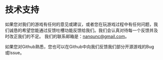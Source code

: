 # 技术支持

如果您对我们的游戏有任何的意见或建议，或者您在玩游戏过程中有任何问题，我们诚恳的希望您能通过反馈吐槽功能反馈给我们。我们会认真对待每一个反馈并及时改正我们的不足。
我们的联系邮箱是：nanqunc@gmail.com。

如果您对Github熟悉，您也可以在Github中向我们反馈我们部分开源游戏的Bug或Issue。